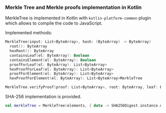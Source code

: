 ### Merkle Tree and Merkle proofs implementation in Kotlin

MerkleTree is implemented in Kotlin with `kotlin-platform-common` plugin which allows to compile the code to JavaScript.

Implemented methods:
```kotlin
MerkleTree(input: List<ByteArray>, hash: (ByteArray) -> ByteArray)
  root(): ByteArray
  hexRoot(): ByteArray
  containsLeaf(el: ByteArray): Boolean
  containsElement(el: ByteArray): Boolean
  proofForLeaf(el: ByteArray): List<ByteArray>
  hexProofForLeaf(el: ByteArray): List<ByteArray>
  proofForElement(el: ByteArray): List<ByteArray>
  hexProofForElement(el: ByteArray): List<ByteArray>MerkleTree

MerkleTree.verifyProof(proof: List<ByteArray>, root: ByteArray, leaf: ByteArray, hash: (ByteArray) -> ByteArray): Boolean
```

SHA-256 implementation is provided.
```kotlin
val merkleTree = MerkleTree(elements, { data -> SHA256Digest.instance.digest(data) })
```
